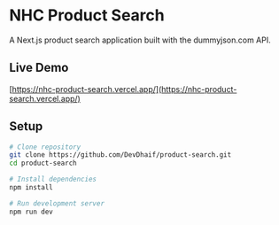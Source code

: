 # NHC Product Search

A Next.js product search application built with the dummyjson.com API.

## Live Demo

[https://nhc-product-search.vercel.app/](https://nhc-product-search.vercel.app/)

## Setup

```bash
# Clone repository
git clone https://github.com/DevDhaif/product-search.git
cd product-search

# Install dependencies
npm install

# Run development server
npm run dev
```
